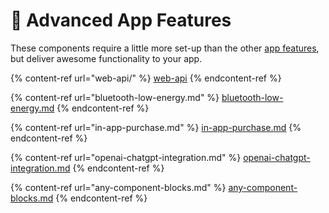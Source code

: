 # 🚀 Advanced App Features

These components require a little more set-up than the other [app features](app-features.md), but deliver awesome functionality to your app.

{% content-ref url="web-api/" %}
[web-api](web-api/)
{% endcontent-ref %}

{% content-ref url="bluetooth-low-energy.md" %}
[bluetooth-low-energy.md](bluetooth-low-energy.md)
{% endcontent-ref %}

{% content-ref url="in-app-purchase.md" %}
[in-app-purchase.md](in-app-purchase.md)
{% endcontent-ref %}

{% content-ref url="openai-chatgpt-integration.md" %}
[openai-chatgpt-integration.md](openai-chatgpt-integration.md)
{% endcontent-ref %}

{% content-ref url="any-component-blocks.md" %}
[any-component-blocks.md](any-component-blocks.md)
{% endcontent-ref %}

